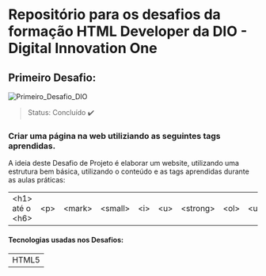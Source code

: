 # Repositório para os desafios da formação HTML Developer da DIO - Digital Innovation One

## Primeiro Desafio:
![Primeiro_Desafio_DIO](https://user-images.githubusercontent.com/40512508/227723588-9e6eadf8-e646-4ffb-af6f-0c358dced5ee.jpg)
>Status: Concluído :heavy_check_mark:

### Criar uma página na web utiliziando as seguintes tags aprendidas.
A ideia deste Desafio de Projeto é elaborar um website, utilizando uma estrutura bem básica, utilizando o conteúdo e as tags aprendidas durante as aulas práticas:
<table>
 <tr>
  <td>&lt;h1&gt; até o &lt;h6&gt;</td>
  <td>&lt;p&gt;</td>
  <td>&lt;mark&gt;</td>
  <td>&lt;small&gt;</td>
  <td>&lt;i&gt;</td>
  <td>&lt;u&gt;</td>
  <td>&lt;strong&gt;</td>
  <td>&lt;ol&gt;</td>
  <td>&lt;ul&gt;</td>
  <td>&lt;li&gt;</td>
  <td>&lt;a&gt;</td>
  <td>&lt;hr&gt;</td>
  <td>&lt;blockquote&gt;</td>
  </tr>
 </table>








<h4>Tecnologias usadas nos Desafios:</h4>

<table>
 <tr>
   <td>HTML5</td>
 </tr>
